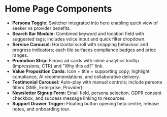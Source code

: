 # Home Page Components

- **Persona Toggle:** Switcher integrated into hero enabling quick view of seeker vs provider benefits.
- **Search Bar Module:** Combined keyword and location field with suggested tags; includes voice input and quick filter dropdown.
- **Service Carousel:** Horizontal scroll with snapping behaviour and progress indicators; each tile surfaces compliance badges and price ranges.
- **Promotion Strip:** Finova ad cards with inline analytics tooltip (impressions, CTR) and "Why this ad?" link.
- **Value Proposition Cards:** Icon + title + supporting copy; highlight compliance, AI recommendations, and collaborative delivery.
- **Testimonial Carousel:** Auto-play with manual controls; include persona filters (SME, Enterprise, Provider).
- **Newsletter Signup Form:** Email field, persona selection, GDPR consent checkbox, and success message linking to resources.
- **Support Drawer Trigger:** Floating button opening help centre, release notes, and onboarding tour.
